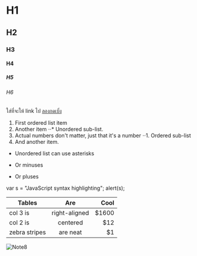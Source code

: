 # H1
## H2
### H3
#### H4
##### H5
###### H6

ใส่ที่จะให้ link ไป
[ลองกดเบิ่ง](https://www.google.com)
1. First ordered list item
2. Another item
⋅⋅* Unordered sub-list. 
1. Actual numbers don't matter, just that it's a number
⋅⋅1. Ordered sub-list
4. And another item.
* Unordered list can use asterisks
- Or minuses
+ Or pluses

[logo]: https://github.com/adam-p/markdown-here/raw/master/src/common/images/icon48.png "Logo Title Text 2"
var s = "JavaScript syntax highlighting";
alert(s);

| Tables        | Are           | Cool  |
| ------------- |:-------------:| -----:|
| col 3 is      | right-aligned | $1600 |
| col 2 is      | centered      |   $12 |
| zebra stripes | are neat      |    $1 |

![Note8](http://cdn.gsmarena.com/imgroot/news/17/03/note8-galaxy-model-revealed/-728w2/gsmarena_002.jpg)
